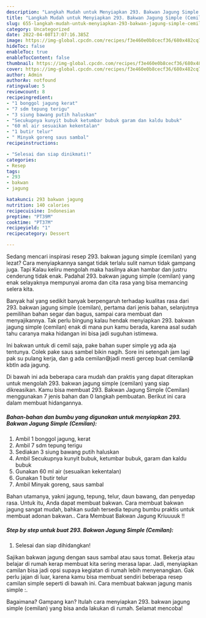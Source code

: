 ```yaml
---
description: "Langkah Mudah untuk Menyiapkan 293. Bakwan Jagung Simple (Cemilan)Anti Ribet"
title: "Langkah Mudah untuk Menyiapkan 293. Bakwan Jagung Simple (Cemilan)Anti Ribet"
slug: 655-langkah-mudah-untuk-menyiapkan-293-bakwan-jagung-simple-cemilananti-ribet
category: Uncategorized
date: 2022-04-08T17:07:16.385Z
image: https://img-global.cpcdn.com/recipes/f3e460e0b8cecf36/680x482cq70/293-bakwan-jagung-simple-cemilan-foto-resep-utama.jpg
hideToc: false
enableToc: true
enableTocContent: false
thumbnail: https://img-global.cpcdn.com/recipes/f3e460e0b8cecf36/680x482cq70/293-bakwan-jagung-simple-cemilan-foto-resep-utama.jpg
cover: https://img-global.cpcdn.com/recipes/f3e460e0b8cecf36/680x482cq70/293-bakwan-jagung-simple-cemilan-foto-resep-utama.jpg
author: Admin
authorAv: notfound
ratingvalue: 5
reviewcount: 8
recipeingredient:
- "1 bonggol jagung kerat"
- "7 sdm tepung terigu"
- "3 siung bawang putih haluskan"
- "Secukupnya kunyit bubuk ketumbar bubuk garam dan kaldu bubuk"
- "60 ml air sesuaikan kekentalan"
- "1 butir telur"
- " Minyak goreng saus sambal"
recipeinstructions:

- "Selesai dan siap dinikmati!"
categories:
- Resep
tags:
- 293
- bakwan
- jagung

katakunci: 293 bakwan jagung 
nutrition: 140 calories
recipecuisine: Indonesian
preptime: "PT39M"
cooktime: "PT37M"
recipeyield: "1"
recipecategory: Dessert

---
```



Sedang mencari inspirasi resep 293. bakwan jagung simple (cemilan) yang lezat? Cara menyiapkannya sangat tidak terlalu sulit namun tidak gampang juga. Tapi Kalau keliru mengolah maka hasilnya akan hambar dan justru cenderung tidak enak. Padahal 293. bakwan jagung simple (cemilan) yang enak selayaknya mempunyai aroma dan cita rasa yang bisa memancing selera kita.


Banyak hal yang sedikit banyak berpengaruh terhadap kualitas rasa dari 293. bakwan jagung simple (cemilan), pertama dari jenis bahan, selanjutnya pemilihan bahan segar dan bagus, sampai cara membuat dan menyajikannya. Tak perlu bingung kalau hendak menyiapkan 293. bakwan jagung simple (cemilan) enak di mana pun kamu berada, karena asal sudah tahu caranya maka hidangan ini bisa jadi suguhan istimewa.

Ini bakwan untuk di cemil saja, pake bahan super simple yg ada aja tentunya. Colek pake saus sambel bikin nagih. Sore ini setengah jam lagi pak su pulang kerja, dan g ada cemilan😅jadi mesti gercep buat cemilan😁 kbtln ada jagung.


Di bawah ini ada beberapa cara mudah dan praktis yang dapat diterapkan untuk mengolah 293. bakwan jagung simple (cemilan) yang siap dikreasikan. Kamu bisa membuat 293. Bakwan Jagung Simple (Cemilan) menggunakan 7 jenis bahan dan 0 langkah pembuatan. Berikut ini cara dalam membuat hidangannya.

<!--inarticleads1-->

##### Bahan-bahan dan bumbu yang digunakan untuk menyiapkan 293. Bakwan Jagung Simple (Cemilan):

1. Ambil 1 bonggol jagung, kerat
1. Ambil 7 sdm tepung terigu
1. Sediakan 3 siung bawang putih haluskan
1. Ambil Secukupnya kunyit bubuk, ketumbar bubuk, garam dan kaldu bubuk
1. Gunakan 60 ml air (sesuaikan kekentalan)
1. Gunakan 1 butir telur
1. Ambil  Minyak goreng, saus sambal


Bahan utamanya, yakni jagung, tepung, telur, daun bawang, dan penyedap rasa. Untuk itu, Anda dapat membuat bakwan. Cara membuat bakwan jagung sangat mudah, bahkan sudah tersedia tepung bumbu praktis untuk membuat adonan bakwan.. Cara Membuat Bakwan Jagung Kriuuuuk !! 

<!--inarticleads2-->

##### Step by step untuk buat 293. Bakwan Jagung Simple (Cemilan):


1. Selesai dan siap dihidangkan!

Sajikan bakwan jagung dengan saus sambal atau saus tomat. Bekerja atau belajar di rumah kerap membuat kita sering merasa lapar. Jadi, menyiapkan camilan bisa jadi opsi supaya kegiatan di rumah lebih menyenangkan. Gak perlu jajan di luar, karena kamu bisa membuat sendiri beberapa resep camilan simple seperti di bawah ini. Cara membuat bakwan jagung manis simple :. 

Bagaimana? Gampang kan? Itulah cara menyiapkan 293. bakwan jagung simple (cemilan) yang bisa anda lakukan di rumah. Selamat mencoba!
